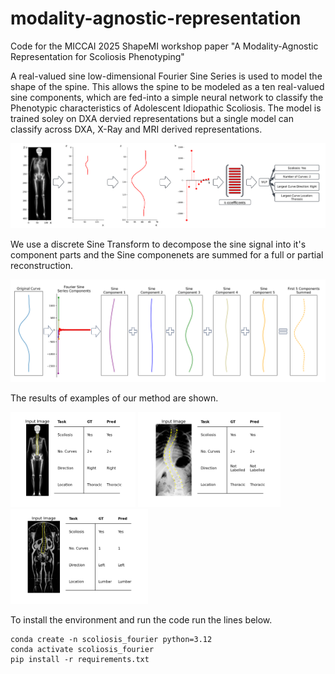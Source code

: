 # modality-agnostic-representation
Code for the MICCAI 2025 ShapeMI workshop paper "A Modality-Agnostic Representation for Scoliosis Phenotyping"

A real-valued sine low-dimensional Fourier Sine Series is used to model the shape of the spine. This allows the spine to be modeled as a ten real-valued sine components, which are fed-into a simple neural network to classify the Phenotypic characteristics of Adolescent Idiopathic Scoliosis. The model is trained soley on DXA dervied representations but a single model can classify across DXA, X-Ray and MRI derived representations.


![alt text](plots/fourier_process.png "An overview of the process and classification")


We use a discrete Sine Transform to decompose the sine signal into it's component parts and the Sine componenets are summed for a full or partial reconstruction.

![alt text](plots/summed_sine_coefficients.png "Partial Reconstruction of a Curve")

The results of examples of our method are shown.  
<p float="left">
  <img src="plots/dxa_results_plot.png" alt="DXA" width="200"/>
  <img src="plots/xray_results_plot.png" alt="X-ray" width="228"/>
  <img src="plots/mri_results_plot.png" alt="MRI" width="220"/>
</p>

To install the environment and run the code run the lines below.
<pre><code>conda create -n scoliosis_fourier python=3.12
conda activate scoliosis_fourier
pip install -r requirements.txt</code></pre>
